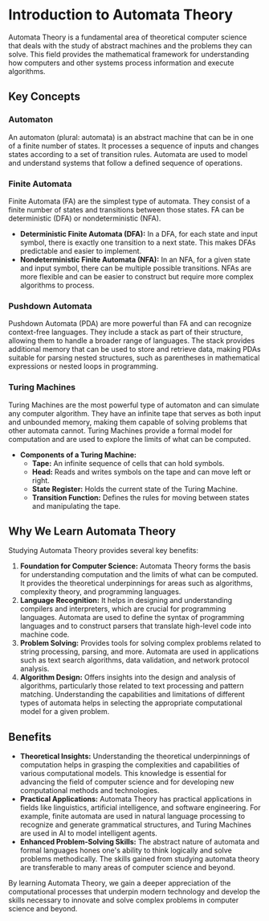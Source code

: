 # Introduction to Automata Theory

Automata Theory is a fundamental area of theoretical computer science that deals with the study of abstract machines and the problems they can solve. This field provides the mathematical framework for understanding how computers and other systems process information and execute algorithms.

## Key Concepts

### Automaton

An automaton (plural: automata) is an abstract machine that can be in one of a finite number of states. It processes a sequence of inputs and changes states according to a set of transition rules. Automata are used to model and understand systems that follow a defined sequence of operations.

### Finite Automata

Finite Automata (FA) are the simplest type of automata. They consist of a finite number of states and transitions between those states. FA can be deterministic (DFA) or nondeterministic (NFA).

- **Deterministic Finite Automata (DFA):** In a DFA, for each state and input symbol, there is exactly one transition to a next state. This makes DFAs predictable and easier to implement.
- **Nondeterministic Finite Automata (NFA):** In an NFA, for a given state and input symbol, there can be multiple possible transitions. NFAs are more flexible and can be easier to construct but require more complex algorithms to process.

### Pushdown Automata

Pushdown Automata (PDA) are more powerful than FA and can recognize context-free languages. They include a stack as part of their structure, allowing them to handle a broader range of languages. The stack provides additional memory that can be used to store and retrieve data, making PDAs suitable for parsing nested structures, such as parentheses in mathematical expressions or nested loops in programming.

### Turing Machines

Turing Machines are the most powerful type of automaton and can simulate any computer algorithm. They have an infinite tape that serves as both input and unbounded memory, making them capable of solving problems that other automata cannot. Turing Machines provide a formal model for computation and are used to explore the limits of what can be computed.

- **Components of a Turing Machine:**
  - **Tape:** An infinite sequence of cells that can hold symbols.
  - **Head:** Reads and writes symbols on the tape and can move left or right.
  - **State Register:** Holds the current state of the Turing Machine.
  - **Transition Function:** Defines the rules for moving between states and manipulating the tape.

## Why We Learn Automata Theory

Studying Automata Theory provides several key benefits:

1. **Foundation for Computer Science:** Automata Theory forms the basis for understanding computation and the limits of what can be computed. It provides the theoretical underpinnings for areas such as algorithms, complexity theory, and programming languages.
2. **Language Recognition:** It helps in designing and understanding compilers and interpreters, which are crucial for programming languages. Automata are used to define the syntax of programming languages and to construct parsers that translate high-level code into machine code.
3. **Problem Solving:** Provides tools for solving complex problems related to string processing, parsing, and more. Automata are used in applications such as text search algorithms, data validation, and network protocol analysis.
4. **Algorithm Design:** Offers insights into the design and analysis of algorithms, particularly those related to text processing and pattern matching. Understanding the capabilities and limitations of different types of automata helps in selecting the appropriate computational model for a given problem.

## Benefits

- **Theoretical Insights:** Understanding the theoretical underpinnings of computation helps in grasping the complexities and capabilities of various computational models. This knowledge is essential for advancing the field of computer science and for developing new computational methods and technologies.
- **Practical Applications:** Automata Theory has practical applications in fields like linguistics, artificial intelligence, and software engineering. For example, finite automata are used in natural language processing to recognize and generate grammatical structures, and Turing Machines are used in AI to model intelligent agents.
- **Enhanced Problem-Solving Skills:** The abstract nature of automata and formal languages hones one's ability to think logically and solve problems methodically. The skills gained from studying automata theory are transferable to many areas of computer science and beyond.

By learning Automata Theory, we gain a deeper appreciation of the computational processes that underpin modern technology and develop the skills necessary to innovate and solve complex problems in computer science and beyond.
